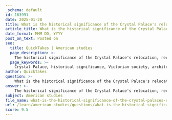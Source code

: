 ```yaml
---
_schema: default
id: 163991
date: 2025-01-28
title: What is the historical significance of the Crystal Palace's relocation, reconstruction, and eventual destruction?
article_title: What is the historical significance of the Crystal Palace's relocation, reconstruction, and eventual destruction?
date_format: MMM DD, YYYY
post_on_text: Posted on
seo:
  title: QuickTakes | American studies
  page_description: >-
    The historical significance of the Crystal Palace's relocation, reconstruction, and eventual destruction reflects themes in Victorian society, advancements in technology, and cultural identity, highlighting its role in public education and socio-economic changes.
  page_keywords: >-
    Crystal Palace, historical significance, Victorian society, architectural achievement, cultural identity, relocation, reconstruction, destruction, Great Exhibition, Joseph Paxton, socio-economic impact, cultural exchange, public education, technological innovations, Victorian aspirations, fire in 1936, Winston Churchill, national identity, cultural heritage, Crystal Palace Foundation
author: QuickTakes
question: >-
    What is the historical significance of the Crystal Palace's relocation, reconstruction, and eventual destruction?
answer: >-
    The historical significance of the Crystal Palace's relocation, reconstruction, and eventual destruction is multifaceted, reflecting broader themes in Victorian society, technological innovation, and cultural identity.\n\n### Relocation and Reconstruction\n\nOriginally constructed in 1851 to house the Great Exhibition, the Crystal Palace was a groundbreaking architectural achievement designed by Joseph Paxton. Its transparent façade and grand scale symbolized industrial progress and cultural exchange, showcasing Britain's global influence during the Victorian era. After the exhibition, the decision to relocate the Palace to Sydenham Hill in 1852 was driven by the desire to preserve the structure and repurpose it as a cultural and entertainment center. The reconstruction, completed in 1854, allowed the Palace to host a variety of events, including exhibitions, concerts, and educational displays, thus extending its significance beyond the original exhibition. This transformation into a venue for public education and entertainment reflected the Victorian emphasis on knowledge dissemination and social engagement.\n\n### Cultural and Socio-Economic Impact\n\nThe Crystal Palace became a symbol of Victorian society's aspirations, embodying the era's technological innovations and material culture. It served as a space for cultural exchange, where diverse audiences could engage with new ideas and technologies. The elaborate gardens and large-scale displays further enhanced its role as a recreational space, contributing to the socio-economic changes of the time by making culture accessible to a broader public. However, as the years progressed, the Palace's popularity waned, and it began to reflect the class divide, with its transformation into a more downmarket attraction by the 1890s.\n\n### Destruction and Legacy\n\nThe tragic destruction of the Crystal Palace by fire in 1936 marked the end of an era. The fire, which drew a large crowd, including notable figures like Winston Churchill, was seen as a significant loss to British cultural heritage. Churchill's remark, "This is the end of an age," encapsulated the sentiment surrounding the event. The Palace's destruction not only eliminated a landmark of architectural innovation but also severed a connection to the Victorian ideals of progress and unity. The aftermath saw the remaining structures, such as the North Tower, eventually demolished, further erasing the physical legacy of the Palace.\n\nThe Crystal Palace's historical significance lies in its representation of Victorian ingenuity, its role in shaping national identity, and its impact on public education and cultural exchange. Its relocation and subsequent destruction serve as poignant reminders of the transient nature of cultural monuments and the evolving narratives surrounding national identity and historical memory. The ongoing efforts by organizations like the Crystal Palace Foundation to preserve its history highlight the enduring legacy of this iconic structure in the collective memory of London and beyond.
subject: American studies
file_name: what-is-the-historical-significance-of-the-crystal-palaces-relocation-reconstruction-and-eventual-destruction.md
url: /learn/american-studies/questions/what-is-the-historical-significance-of-the-crystal-palaces-relocation-reconstruction-and-eventual-destruction
score: 9.5
---
```


&nbsp;